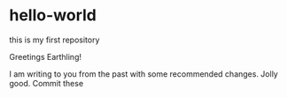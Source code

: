 # hello-world
this is my first repository


Greetings Earthling!

I am writing to you from the past with some recommended changes. 
Jolly good. Commit these
